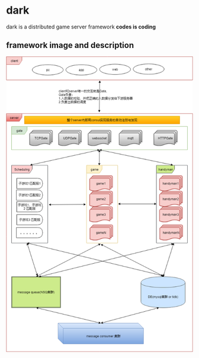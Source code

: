 # dark
dark is a distributed game server framework 
**codes is coding**

## framework image and description
![framework img](dark.png)

